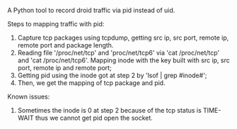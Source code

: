 A Python tool to record droid traffic via pid instead of uid.

Steps to mapping traffic with pid:
1. Capture tcp packages using tcpdump, getting src ip, src port, remote ip, remote port and package length.
2. Reading file '/proc/net/tcp' and 'proc/net/tcp6' via 'cat /proc/net/tcp' and 'cat /proc/net/tcp6'. Mapping inode with the key built with src ip, src port, remote ip and remote port;
3. Getting pid using the inode got at step 2 by 'lsof | grep #inode#';
4. Then, we get the mapping of tcp package and pid.

Known issues:
1. Sometimes the inode is 0 at step 2 because of the tcp status is TIME-WAIT thus we cannot get pid open the socket.
